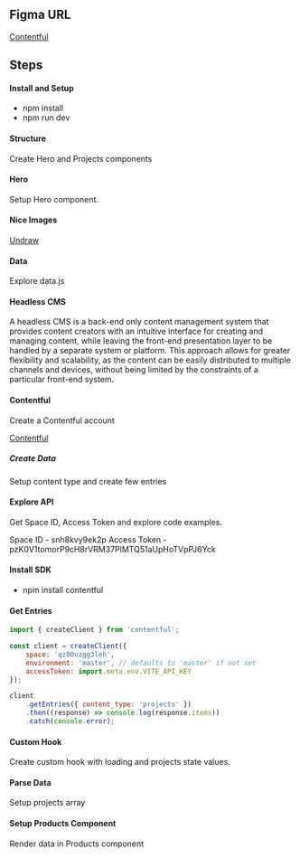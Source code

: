 ## Figma URL

[Contentful](https://www.figma.com/file/XtVr3JRCGWyZESYxd9EhZK/Contentful?node-id=0%3A1&t=SNnU6FgNUQXktIFb-1)

## Steps

#### Install and Setup

-   npm install
-   npm run dev

#### Structure

Create Hero and Projects components

#### Hero

Setup Hero component.

#### Nice Images

[Undraw](https://undraw.co/)

#### Data

Explore data.js

#### Headless CMS

A headless CMS is a back-end only content management system that provides content creators with an intuitive interface for creating and managing content, while leaving the front-end presentation layer to be handled by a separate system or platform. This approach allows for greater flexibility and scalability, as the content can be easily distributed to multiple channels and devices, without being limited by the constraints of a particular front-end system.

#### Contentful

Create a Contentful account

[Contentful ](https://www.contentful.com/)

##### Create Data

Setup content type and create few entries

#### Explore API

Get Space ID, Access Token and explore code examples.

Space ID - snh8kvy9ek2p
Access Token - pzK0V1tomorP9cH8rVRM37PlMTQ51aUpHoTVpPJ6Yck

#### Install SDK

-   npm install contentful

#### Get Entries

```js
import { createClient } from 'contentful';

const client = createClient({
    space: 'qz00uzgg3leh',
    environment: 'master', // defaults to 'master' if not set
    accessToken: import.meta.env.VITE_API_KEY
});

client
    .getEntries({ content_type: 'projects' })
    .then((response) => console.log(response.items))
    .catch(console.error);
```

#### Custom Hook

Create custom hook with loading and projects state values.

#### Parse Data

Setup projects array

#### Setup Products Component

Render data in Products component
